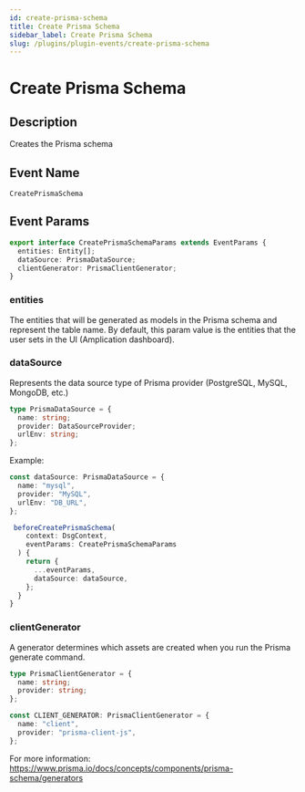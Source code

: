 ```yaml
---
id: create-prisma-schema
title: Create Prisma Schema
sidebar_label: Create Prisma Schema
slug: /plugins/plugin-events/create-prisma-schema
---
```


# Create Prisma Schema

## Description

Creates the Prisma schema

## Event Name

`CreatePrismaSchema`

## Event Params

```ts
export interface CreatePrismaSchemaParams extends EventParams {
  entities: Entity[];
  dataSource: PrismaDataSource;
  clientGenerator: PrismaClientGenerator;
}
```

### entities

The entities that will be generated as models in the Prisma schema and represent the table name.
By default, this param value is the entities that the user sets in the UI (Amplication dashboard).

### dataSource

Represents the data source type of Prisma provider (PostgreSQL, MySQL, MongoDB, etc.)

```ts
type PrismaDataSource = {
  name: string;
  provider: DataSourceProvider;
  urlEnv: string;
};
```

Example:

```ts
const dataSource: PrismaDataSource = {
  name: "mysql",
  provider: "MySQL",
  urlEnv: "DB_URL",
};

 beforeCreatePrismaSchema(
    context: DsgContext,
    eventParams: CreatePrismaSchemaParams
  ) {
    return {
      ...eventParams,
      dataSource: dataSource,
    };
  }
}
```

### clientGenerator

A generator determines which assets are created when you run the Prisma generate command.

```ts
type PrismaClientGenerator = {
  name: string;
  provider: string;
};

const CLIENT_GENERATOR: PrismaClientGenerator = {
  name: "client",
  provider: "prisma-client-js",
};
```

For more information: https://www.prisma.io/docs/concepts/components/prisma-schema/generators
